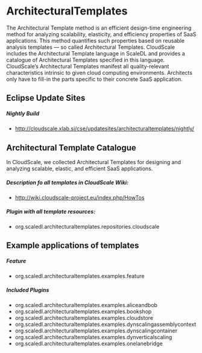 ArchitecturalTemplates
======================
The Architectural Template method is an efficient design-time engineering method for analyzing scalability, elasticity, and efficiency properties of SaaS applications. This method quantifies such properties based on reusable analysis templates — so called Architectural Templates.
CloudScale includes the Architectural Template language in ScaleDL and provides a catalogue of Architectural Templates specified in this language. CloudScale’s Architectural Templates manifest all quality-relevant characteristics intrinsic to given cloud computing environments. Architects only have to fill-in the parts specific to their concrete SaaS application.


Eclipse Update Sites
-----------------------------------------

##### Nightly Build
- http://cloudscale.xlab.si/cse/updatesites/architecturaltemplates/nightly/


Architectural Template Catalogue
-----------------------------------------
In CloudScale, we collected Architectural Templates for designing and analyzing scalable, elastic, and efficient SaaS applications.

##### Description fo all templates in CloudScale Wiki:
- http://wiki.cloudscale-project.eu/index.php/HowTos

##### Plugin with all template resources:
- org.scaledl.architecturaltemplates.repositories.cloudscale

Example applications of templates
-----------------------------------------
##### Feature
- org.scaledl.architecturaltemplates.examples.feature

##### Included Plugins
- org.scaledl.architecturaltemplates.examples.aliceandbob
- org.scaledl.architecturaltemplates.examples.bookshop
- org.scaledl.architecturaltemplates.examples.cloudstore
- org.scaledl.architecturaltemplates.examples.dynscalingassemblycontext
- org.scaledl.architecturaltemplates.examples.dynscalingcontainer
- org.scaledl.architecturaltemplates.examples.dynverticalscaling
- org.scaledl.architecturaltemplates.examples.onelanebridge
